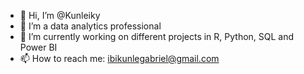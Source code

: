 - 👋 Hi, I’m @Kunleiky
- 👀 I’m a data analytics professional
- 🌱 I’m currently working on different projects in R, Python, SQL and Power BI
- 📫 How to reach me: ibikunlegabriel@gmail.com

<!---
Kunleiky/Kunleiky is a ✨ special ✨ repository because its `README.md` (this file) appears on your GitHub profile.
You can click the Preview link to take a look at your changes.
--->
